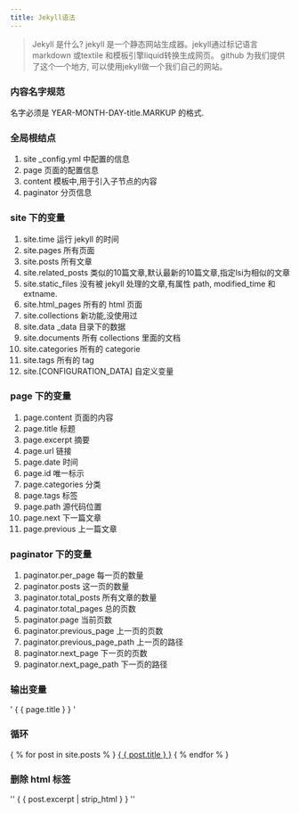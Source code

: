```yaml
---
title: Jekyll语法
---
```


> Jekyll 是什么? jekyll 是一个静态网站生成器。jekyll通过标记语言 markdown 或textile 和模板引擎liquid转换生成网页。
github 为我们提供了这个一个地方, 可以使用jekyll做一个我们自己的网站。

### 内容名字规范 ###
名字必须是 YEAR-MONTH-DAY-title.MARKUP 的格式.

### 全局根结点 ###
1. site _config.yml 中配置的信息
1. page 页面的配置信息
1. content 模板中,用于引入子节点的内容
1. paginator 分页信息

### site 下的变量 ###
1. site.time 运行 jekyll 的时间
1. site.pages 所有页面
1. site.posts 所有文章
1. site.related_posts 类似的10篇文章,默认最新的10篇文章,指定lsi为相似的文章
1. site.static_files 没有被 jekyll 处理的文章,有属性 path, modified_time 和 extname.
1. site.html_pages 所有的 html 页面
1. site.collections 新功能,没使用过
1. site.data _data 目录下的数据
1. site.documents 所有 collections 里面的文档
1. site.categories 所有的 categorie
1. site.tags 所有的 tag
1. site.[CONFIGURATION_DATA] 自定义变量

### page 下的变量 ###
1. page.content 页面的内容
1. page.title 标题
1. page.excerpt 摘要
1. page.url 链接
1. page.date 时间
1. page.id 唯一标示
1. page.categories 分类
1. page.tags 标签
1. page.path 源代码位置
1. page.next 下一篇文章
1. page.previous 上一篇文章

### paginator 下的变量 ###
1. paginator.per_page 每一页的数量
1. paginator.posts 这一页的数量
1. paginator.total_posts 所有文章的数量
1. paginator.total_pages 总的页数
1. paginator.page 当前页数
1. paginator.previous_page 上一页的页数
1. paginator.previous_page_path 上一页的路径
1. paginator.next_page 下一页的页数
1. paginator.next_page_path 下一页的路径

### 输出变量 ###

' { { page.title } } '

### 循环 ###
  { % for post in site.posts % }
    <a href="http://blog/2014/11/10/jekyll-study/{ { post.url } }">{ { post.title } }</a>
  { % endfor % }

### 删除 html 标签 ###
'' { { post.excerpt | strip_html } } ''
  



